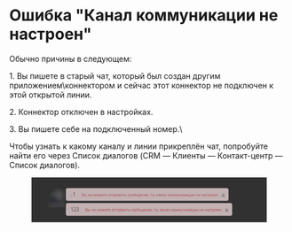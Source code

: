 # Ошибка "Канал коммуникации не настроен"

Обычно причины в следующем:

1\. Вы пишете в старый чат, который был создан другим приложением\коннектором и сейчас этот коннектор не подключен к этой открытой линии.

2\. Коннектор отключен в настройках.&#x20;

3\. Вы пишете себе на подключенный номер.\


Чтобы узнать к какому каналу и линии прикреплён чат, попробуйте найти его через Список диалогов (CRM — Клиенты — Контакт-центр — Список диалогов).

<figure><img src="../../.gitbook/assets/image (2) (1) (1) (1) (1) (1) (1) (1) (1) (1).png" alt=""><figcaption></figcaption></figure>
